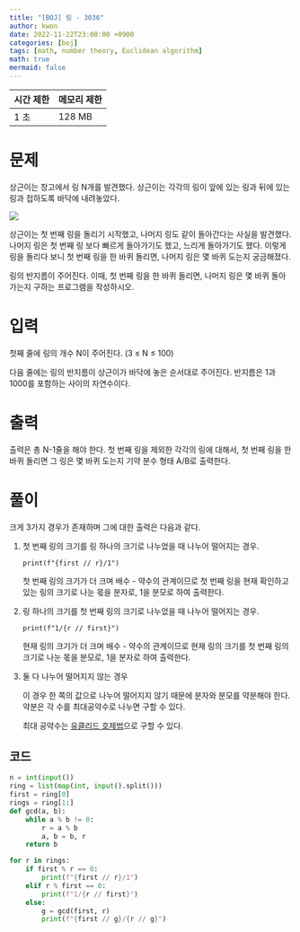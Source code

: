```yaml
---
title: "[BOJ] 링 - 3036"
author: kwon
date: 2022-11-22T23:00:00 +0900
categories: [boj]
tags: [math, number theory, Euclidean algorithm]
math: true
mermaid: false
---
```


| 시간 제한 | 메모리 제한 |
| --- | --- |
| 1 초 | 128 MB |

# 문제

상근이는 창고에서 링 N개를 발견했다. 상근이는 각각의 링이 앞에 있는 링과 뒤에 있는 링과 접하도록 바닥에 내려놓았다.

![](https://upload.acmicpc.net/44a0e81a-3870-4e94-8db0-73543fca3aa6/-/preview/)

상근이는 첫 번째 링을 돌리기 시작했고, 나머지 링도 같이 돌아간다는 사실을 발견했다. 나머지 링은 첫 번째 링 보다 빠르게 돌아가기도 했고, 느리게 돌아가기도 했다. 이렇게 링을 돌리다 보니 첫 번째 링을 한 바퀴 돌리면, 나머지 링은 몇 바퀴 도는지 궁금해졌다.

링의 반지름이 주어진다. 이때, 첫 번째 링을 한 바퀴 돌리면, 나머지 링은 몇 바퀴 돌아가는지 구하는 프로그램을 작성하시오.

# 입력

첫째 줄에 링의 개수 N이 주어진다. (3 ≤ N ≤ 100)

다음 줄에는 링의 반지름이 상근이가 바닥에 놓은 순서대로 주어진다. 반지름은 1과 1000를 포함하는 사이의 자연수이다.

# 출력

출력은 총 N-1줄을 해야 한다. 첫 번째 링을 제외한 각각의 링에 대해서, 첫 번째 링을 한 바퀴 돌리면 그 링은 몇 바퀴 도는지 기약 분수 형태 A/B로 출력한다.

# 풀이

크게 3가지 경우가 존재하며 그에 대한 출력은 다음과 같다.

1. 첫 번째 링의 크기를 링 하나의 크기로 나누었을 때 나누어 떨어지는 경우.
    
    `print(f"{first // r}/1")`
    
    첫 번째 링의 크기가 더 크며 배수 - 약수의 관계이므로 첫 번째 링을 현재 확인하고 있는 링의 크기로 나눈 몫을 분자로, 1을 분모로 하여 출력한다.
    
2. 링 하나의 크기를 첫 번째 링의 크기로 나누었을 때 나누어 떨어지는 경우.
    
    `print(f"1/{r // first}")`
    
    현재 링의 크기가 더 크며 배수 - 약수의 관계이므로 현재 링의 크기를 첫 번째 링의 크기로 나눈 몫을 분모로, 1을 분자로 하여 출력한다.
    
3. 둘 다 나누어 떨어지지 않는 경우
    
    이 경우 한 쪽의 값으로 나누어 떨어지지 않기 때문에 분자와 분모를 약분해야 한다. 약분은 각 수를 최대공약수로 나누면 구할 수 있다.
    
    최대 공약수는 [유클리드 호제법](/posts/euclidean_algorithm/)으로 구할 수 있다.
    

## 코드

```python
n = int(input())
ring = list(map(int, input().split()))
first = ring[0]
rings = ring[1:]
def gcd(a, b):
    while a % b != 0:
        r = a % b
        a, b = b, r
    return b

for r in rings:
    if first % r == 0:
        print(f"{first // r}/1")
    elif r % first == 0:
        print(f"1/{r // first}")
    else:
        g = gcd(first, r)
        print(f"{first // g}/{r // g}")
```